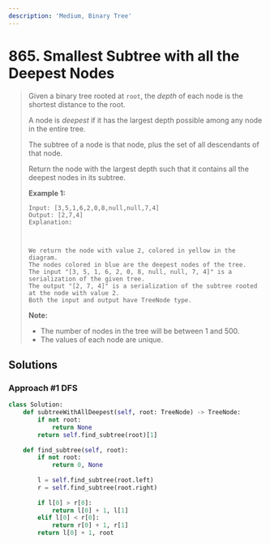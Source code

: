 ```yaml
---
description: 'Medium, Binary Tree'
---
```


# 865. Smallest Subtree with all the Deepest Nodes

> Given a binary tree rooted at `root`, the _depth_ of each node is the shortest distance to the root.
>
> A node is _deepest_ if it has the largest depth possible among any node in the entire tree.
>
> The subtree of a node is that node, plus the set of all descendants of that node.
>
> Return the node with the largest depth such that it contains all the deepest nodes in its subtree.
>
> **Example 1:**
>
> ```text
> Input: [3,5,1,6,2,0,8,null,null,7,4]
> Output: [2,7,4]
> Explanation:
>
>
>
> We return the node with value 2, colored in yellow in the diagram.
> The nodes colored in blue are the deepest nodes of the tree.
> The input "[3, 5, 1, 6, 2, 0, 8, null, null, 7, 4]" is a serialization of the given tree.
> The output "[2, 7, 4]" is a serialization of the subtree rooted at the node with value 2.
> Both the input and output have TreeNode type.
> ```
>
> **Note:**
>
> * The number of nodes in the tree will be between 1 and 500.
> * The values of each node are unique.

## Solutions

### Approach \#1 DFS

```python
class Solution:
    def subtreeWithAllDeepest(self, root: TreeNode) -> TreeNode:
        if not root:
            return None
        return self.find_subtree(root)[1]
        
    def find_subtree(self, root):
        if not root:
            return 0, None
        
        l = self.find_subtree(root.left)
        r = self.find_subtree(root.right)
        
        if l[0] > r[0]:
            return l[0] + 1, l[1]
        elif l[0] < r[0]:
            return r[0] + 1, r[1]
        return l[0] + 1, root
```

